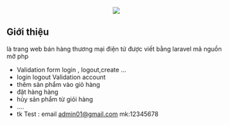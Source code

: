 <p align="center"><img src="https://github.com/0132E282/eshop/assets/93367209/8b1b2aaa-236b-433b-81ba-ae404f60bb6c"></p>

## Giới thiệu

là trang web bán hàng thương mại điện tử được viết bằng laravel mã nguồn mỡ php

- Validation form login , logout,create ...
- login logout Validation account
- thêm sản phẩm vào giỏ hàng
- đặt hàng hàng
- hủy sản phẩm từ giỏi hàng
-  ....
-  tk Test : email admin01@gmail.com mk:12345678
